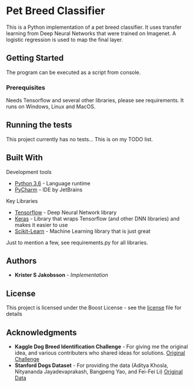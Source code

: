 # Pet Breed Classifier

This is a Python implementation of a pet breed classifier.
It uses transfer learning from Deep Neural Networks that were trained on Imagenet.
A logistic regression is used to map the final layer.

## Getting Started

The program can be executed as a script from console.


### Prerequisites

Needs Tensorflow and several other libraries,
please see requirements.
It runs on Windows, Linux and MacOS.

## Running the tests

This project currently has no tests...
This is on my TODO list.

## Built With

Development tools

* [Python 3.6](https://www.python.org/downloads/) - Language runtime
* [PyCharm](https://www.jetbrains.com/pycharm/) - IDE by JetBrains

Key Libraries

* [Tensorflow](https://www.tensorflow.org/) - Deep Neural Network library
* [Keras](https://keras.io/) - Library that wraps Tensorflow (and other DNN libraries) and makes it easier to use
* [Scikit-Learn](https://scikit-learn.org/stable/) - Machine Learning library that is just great

Just to mention a few, see requirements.py for all libraries.

## Authors

* **Krister S Jakobsson** - *Implementation*

## License

This project is licensed under the Boost License - see the [license](LICENSE.md) file for details

## Acknowledgments

* **Kaggle Dog Breed Identification Challenge** -  For giving me the original idea, and various contributers who shared ideas for solutions.
[Original Challenge](https://www.kaggle.com/c/dog-breed-identification)
* **Stanford Dogs Dataset** - For providing the data (Aditya Khosla, Nityananda Jayadevaprakash, Bangpeng Yao, and Fei-Fei Li)
[Original Data](http://vision.stanford.edu/aditya86/ImageNetDogs/)
